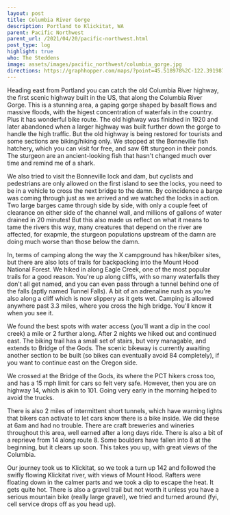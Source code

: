 ```yaml
---
layout: post
title: Columbia River Gorge
description: Portland to Klickitat, WA
parent: Pacific Northwest
parent_url: /2021/04/20/pacific-northwest.html
post_type: log
highlight: true
who: The Steddens
image: assets/images/pacific_northwest/columbia_gorge.jpg
directions: https://graphhopper.com/maps/?point=45.518978%2C-122.391987&point=45.516392%2C-122.342763&point=45.518617%2C-122.318859&point=45.715649%2C-121.78997&point=45.707378%2C-121.447678&point=45.824493%2C-121.100407&locale=en-us&elevation=true&profile=bike&use_miles=false&selected_detail=Elevation&layer=TF%20Cycle
---
```


<script src="https://cdn.jsdelivr.net/npm/publicalbum@latest/embed-ui.min.js" async></script>
<div class="pa-carousel-widget"
  data-link="https://photos.app.goo.gl/yUENsn3mmhDWVTWd7"
  data-title="Columbia River Gorge"
  data-description="44 new photos added to shared album">
  <object data="https://lh3.googleusercontent.com/RqYbgXM6Xmz6eLFV842UIM3jVyOS1-77MBpfbgshuX-t2hTiZ2LNc0UkqkfOQQgN7cmTrLpCflumowLR6K2HoJOp9wDe-TPX17ztxKabr5l0KA4nnH3Ff5FmK724VOqwnaZEY9YqPQ=w1920-h1080"></object>
  <object data="https://lh3.googleusercontent.com/ficRrv8v_nkO9F_duhlpdOw7_G6WAwTQLLd99b4unJPZfLzFD1UOkds7YkbXEsIq_YUXKnl0yOyazW8JqcZt4NqjV30t0TETEv09xKq87lNER2z9xdBzCWLj1Tk6AGnfjsIGQ9P5oA=w1920-h1080"></object>
  <object data="https://lh3.googleusercontent.com/mBaVLzWcS83kjwWYa8QjC7qOcqtz10p2EACfUnf7EbYNFj0F1PbBwLHAENvAB6pC-DTyhgamJ97zw06gQo7VBnv31U7yDoeI3g1d24bu6KQZukowzFR6ui38HuTNg2zAalheTsF3wQ=w1920-h1080"></object>
  <object data="https://lh3.googleusercontent.com/DV67pdSaeoLTqFEYVHm2VzAki_C4BQWqMVz_m_ACQ7FrX9wGBfrJ5FK6AaOIh1cD_NBzcxanuRHSImECsynDdKAP-7dOOHkf87dgTXJEJxTy4swFqbnzEbXGPc77nybgUGJ49nhpKg=w1920-h1080"></object>
  <object data="https://lh3.googleusercontent.com/V92ejnZapSTTc1PCKXOIkyzEsOtqAlyEeKp8SjcwS19q9oLvEV6M1UDh8qhjOvgdXxCmzeBmQz9Z0_T7zE1q5QKC7sfWZshxOgFyKFP1s0uhujL3mbfHMK4oDd7cJGZaruXM-CFHeg=w1920-h1080"></object>
  <object data="https://lh3.googleusercontent.com/HZ_n6y9lNapx0nHrNflOJpGTO7vyBnHFr7j2VVwTHNJkyhaTTeVa8e3qcjLE7rIsLwctFEYyKcyQOvK3xTFb2h5-85RuCcFQuriZ4z2P1H45LEnZ8hxVLwAtlfGTdM4rjJ7tIhTP8g=w1920-h1080"></object>
  <object data="https://lh3.googleusercontent.com/JZLMeDj_C4CJ7mIO8dOTrxMvI5X4SWXKQItGXFVn6g-pBE0zvGek96jTYqVVtaHl937NWqvn7izXIZ1jc4fTnBM2V5chY7ifQsGQbAg2OgfruJDRNTpMijiI2hVJelSH14qftVOotw=w1920-h1080"></object>
  <object data="https://lh3.googleusercontent.com/qJ_keonmwUFWGmubsgvsjZYnkvQAVlWy3Ynypmb3GHAtVEpn0wZ6x-4YgpmgcSklpX9AMd8YaAlCF2BiHwotxsKmAf-VAjf2vOsfUSIhIr_vVaKy5vdRki5uYJk5PdOv-9jE1Z2nUQ=w1920-h1080"></object>
  <object data="https://lh3.googleusercontent.com/Phl434oetoA0U3ST8D_4qqs1OXzCH2wbAbEzgW1jvH7Jg3PEzKL9stVtvvGZ74dNQjus_lNVZQHrO9xPlyF6akF3i1wnCC1lm32RnNLzuRcLWcsSIPjGsszPyuubXHJcaRgmhcMNmw=w1920-h1080"></object>
  <object data="https://lh3.googleusercontent.com/jNCY610j7Xl94vSZS-HyntE8apbw6nV-VqG-J8gLgnIzrfFXG1eUmaEqU3adIuK2Fui_NdQCGn5AbJZuZlSgwlnpK5_MR3YZAsy5Uj_GcL6nYxpv3f4lE3fZVtlQZB_l357TgyKEFw=w1920-h1080"></object>
  <object data="https://lh3.googleusercontent.com/HbqGnOiYG8C4qPYhtdf2l0W3EMuLOWHxPuMitKF9YvDMvKTtLoG4ZLIu9IxrPbGiX0i5ExZZRePmt2Ot8OkWzjotSRD5gM32mIkJR_InivwF3YaKpXru3SX4YhDi7rh5xiFSZVPwwA=w1920-h1080"></object>
  <object data="https://lh3.googleusercontent.com/Rg9EsIwJw0kNkiRh99Xe_aQF_wlye8GVhzmbWcDdNs1dQd8YksVQY3-EQl5xh4fuWeo0Gjj9qHXWsSqP4dEeiaiOsbXF0tmuwaOCNA-tKFhV2_HasMcmixalJt24nbli56ufgaZadg=w1920-h1080"></object>
  <object data="https://lh3.googleusercontent.com/Rs-ZG3hB3L4J9Z1J9kLo0E2mVGEMqat-zZUOOnKvOen463lu0snKwXWGkQyq18_Awlsic559jlue8LSxz1n-JGkn9UktbUHFgZKMqfGvCW8UKYXT-9WbRB5Peuv7xE1ErbJPIbcNYw=w1920-h1080"></object>
  <object data="https://lh3.googleusercontent.com/0vysV3uePVGpG3ZMZMs-gJSi36qgysdbTXBvBOWu7yeuy83GuDnK4BGARQs5jfcrXRIob3TNceqE5vF_c8FYoN9AIpr1Oaa00LN4vaO-AtERHO2D_Ef_dXlEkbgGyuoipbjugLJlGg=w1920-h1080"></object>
  <object data="https://lh3.googleusercontent.com/T9MqVTKLK13vQNKbjqvPiJRMelu6NTNYtU4oI9goygNWsPYBZiVNXBnst9PFN_dTrG5F7hRygaBEhmvEPPRbNJNoneRblZSydY6wDqG84EG4bG75jrwq3s3JXx82Jf9VD5EhqEaxww=w1920-h1080"></object>
  <object data="https://lh3.googleusercontent.com/JhWF9e0ZN2tmCBoAxcZrYQyFYFfhJ-uDA4B5EHqrxodUO1VUvMllr5w_JPtbX_7l3HqHN_Eq48rn2lwNOUWdt_6B3g-egl1t2yn65UXL5L8CRZaQC4OJOoHjNseRq7SjA5NgQ6Qj3g=w1920-h1080"></object>
  <object data="https://lh3.googleusercontent.com/3PsVRqzh0E1TM8pHMnQ8_nkHgBBRg6zZ5edXpwvlQWpZWnfjBjC0cnK7YZHoQO_yl59z0ZuBEAYqzR1MieUOzLmyoer9TvggFKc3PeKuTKkO5wtwShv4UUNDssI3yq8xZC1CJ-flFg=w1920-h1080"></object>
  <object data="https://lh3.googleusercontent.com/X1lWuSAYqWnGcjGxjkr_4JeNe4T_hlt7V5ykv8c7fRChM_IQsXFl3fdLRfvyXpxSEI-2577UH860d0XjcKw_eTnJDVRoOe9bipjHfdvIq77r04PgAIM72xUJz-Mi1c9cDYUv9dcHEA=w1920-h1080"></object>
  <object data="https://lh3.googleusercontent.com/sMK4B31Ub3f2GPtw5GhyWTUSrm-kSf6bswCCNDtaVx5rxVX_dYlXqdjDaQEpXqQptGJLnuxnKqpRGUWJkIoo21O0lWf8HuOv_UU43fONiMOxfdJqZeCu-NdTUTUOsq7N0BnRQcppcg=w1920-h1080"></object>
  <object data="https://lh3.googleusercontent.com/el1_zoLxGgSC-9JIlvdycWjLx-mdAmT1PYuH05PZ0KnP9AgBILOyiK5JqGiLo2TgDtgpnfKZl62vVBOhZmh9N46RjOd_tRr1eqKG5tamgJkD_z2HMwl2yDITFH81Eey0dYrkAjB94g=w1920-h1080"></object>
  <object data="https://lh3.googleusercontent.com/puCHUTJbT85PwZYhwAop3zHgcDQ9Qu7FLH5PMzMm6PJa2s7Oy-7s1HcYx90K5U9-IMf5WJ6i7LEXlPvzt_Eo3qsHo3qpbEMxcLvUJb0AkbDQtp8BewVjcC-5jhAJc1yYL6FKfg3XJg=w1920-h1080"></object>
  <object data="https://lh3.googleusercontent.com/YNOFf9YG5MxJTWfEtIL8O-FP7l0DyX6PG0VyHJuM4kyFE34xXL4JEKWmyNoz-bCR5UVjxqIMrpBdBL5VGSd_AzYiGtdKnv8y7-ghnBp0nphDdkrEB_cD2t0Mcy6sEAg98ZYw3NAk8w=w1920-h1080"></object>
  <object data="https://lh3.googleusercontent.com/6qHDb2DswIDQFWUvi1Ne7liNXyXhwdQ1PalFOcysF_-gXqwO2Jm6uPryb--bJR5L_LG6A7anFN7NQUiGYigdOwxiON8VktyTPnk4voVuHk_NwEu-D2AHuKbp6cXOr5alv3mVwkhbsg=w1920-h1080"></object>
  <object data="https://lh3.googleusercontent.com/7HugIFlPvO3dZM7lvKS8tHUsLjB6fLtmkxgKSrhYmGodkNQKk3dVLz_WQusHV4kQflQxxRIW6weEn9UjfJ12PwEjTAgKKj0e3uWIMeQLzZGz3n7ZcXsxBvZK-5rQDZdCS_NrUZfuxw=w1920-h1080"></object>
  <object data="https://lh3.googleusercontent.com/a9f6IQ0q4hTSOcoNsxXzVuX4svqgH7G4iORrit5o3Ag2fuDHk5jZ2xJkdr7j00APXVNNLnairYXDPRRwnHU6y16jRSpLG3FIU1-5AmoCfVZtC8aUBVkKqqkoQIdZLyN536MjkvjLfA=w1920-h1080"></object>
  <object data="https://lh3.googleusercontent.com/xx1CvHJgd1LlDLn0LYGrdDqJWAc9pJoYwsB9-iyodLSJtu3r9bti4BSlJcSp2Ugv0ej9JkTs4vQ4QNs7Q71V0apV-nA_rMWr9ljkqV1NT08tqyNA13bhANeCJrRn1zwBzZvFrLlEdQ=w1920-h1080"></object>
  <object data="https://lh3.googleusercontent.com/ixUaBjLPQWtoVI8RwQmHwzYKX40EKZQjlQZeC88QNpt-LhRM0GrFp04wmLDpFYN8OIwCcDoVQzQ2ZefptHAD3Npgbicro-eN4vGvA_vY5jG22TIByRon2I17imSM9U5yB---jzrvUw=w1920-h1080"></object>
  <object data="https://lh3.googleusercontent.com/DloBRel26cwkr_CuccD5zdyTioX76iu9vdxZWs54PN4ZVMMz34rRJtvDN-v-Wz9Uh7ZfNgBNj5_kj7kszsOVoLzlLp19Qk6LE9ZX_OoBYAQxRC89L7xi5WqhEI3H7p_mSPXcFzqzBQ=w1920-h1080"></object>
  <object data="https://lh3.googleusercontent.com/_0cFOjNNp7JY3UZ4-ufJ3g1BX3xaXBzGp5W-2WUSwRPwE0aEByGCn3jc058DpXyNMd0k4KVWZ2iFnWFlrZLkBFBhsDXvzM3JRXQpB2sXZWZqyZO_7bMHTEewg3h2OAvZwTBkxecGmw=w1920-h1080"></object>
  <object data="https://lh3.googleusercontent.com/nzztUpa_1fawB_GPlKzkIxwI2WtTlR33JgBg8T1F67FW6n1gnhigduB7noc1CeyzL9tX3IMT2XxMaODNODNExqg126ZfdfTs_FNh-zDbxa_4q9NLRgbUM5439FLbP4eenC-GN1c5yQ=w1920-h1080"></object>
  <object data="https://lh3.googleusercontent.com/h9TtNeS1R5oHtz23K2or2q9UHXhjDXQOsGld2MLAHTSHvUPUbRV9vYs633rLELafrIK8OHso69uzwhch15HjGY2Ih7DnC7I9JVamTNCbHMlW6VIfclo-dOMSrWZgfgab8Ow1aBE7Ew=w1920-h1080"></object>
  <object data="https://lh3.googleusercontent.com/eud1BjKAwl-rYzruzT-jkEPp65v_pSmCpzdNmSY2C8D9MPq5lHy5IcaM79m7VP3hwH5-W6oHgLxff6oL8E22yUjXCtJnRJghXFw4f9-va0Sog5X1VsqvU26sUm9t3HDdOXYbDBdCPw=w1920-h1080"></object>
  <object data="https://lh3.googleusercontent.com/UVV1kDWvbDUMsiDizHZHXlJb_JKh0848fTZGxkaRTkI48A-k6XE6SM06wQhladrizsL4F8gnPZDbwE2MOpa81r-7sqkipdagzCb2BztLT747skwscx1Vu5JpZnh-ls9dmZumYF_QIw=w1920-h1080"></object>
  <object data="https://lh3.googleusercontent.com/9fcFQxqBN35cQEqOHlhalq0YXjljkL81Nx-etViyiryPzfXifUHz2i5IlC0-ZOyENBMEThg-zSSVHgQM7sqLZa8IStS9CGfAXh5c4iKUu9F6lFTjoAoEkM5VnsSQ_col-qzP2feZ5Q=w1920-h1080"></object>
  <object data="https://lh3.googleusercontent.com/i7WPkVKM2g2ZgrdCYg_abCnXv8nly7XpNQuvMiadgd3uKfB0a1Wf8TKGn_0VXRmUXB2j-NqEm-n_g1yFtLR66KykKmyGCVphxT_lZccFNWqtqirQdGRzCutJS9wNDNhmhzDIsByNaQ=w1920-h1080"></object>
  <object data="https://lh3.googleusercontent.com/r3X8c3nKd11VqYEWMr9WhnAYNguwb4Xetju5QDbf3MPXestsWYuGfIu84E3HtvkE-tWKJsLDndFFETEuOKXRZ0csfSeTc3HcmR4FTHQ875sAd3aOgRnrpL6l44GZaFaaLsGyiFclNw=w1920-h1080"></object>
  <object data="https://lh3.googleusercontent.com/t5BQMZSJAaVadn_Tk6BM_iAJ7v32DhEmfLo_FHeyWKauldw-DrkZQw8r2tTwjQUHE_7DemyJvNYcFrkNG2o1rlYrSd9UsXKc9vEsLhfKuqjH8QNpZA2lM6xsH2Ke7d71yQWQAxNohw=w1920-h1080"></object>
  <object data="https://lh3.googleusercontent.com/axhzeOMCRPTal_FVIbHnREU6dBl4L722mzpc_1uNOxtUhRzlUWs1HFBvTNA4acUzMBgJn3zzEpCh2wE45xnFeootbvUZRagzYhDcZWW4ZKBDZ9hwD0vQP4RXQW3p58Pa3khpBP9cvA=w1920-h1080"></object>
  <object data="https://lh3.googleusercontent.com/hWLRqov0WCeKrcmskoRPfjhyxZJOcgkglCJ_C9t7xwM9ppHq_CvGtPcFfnu24D2TJV1gMfDlLZuxP8i8GbT7ZssQ354gNBdZJEjEazrvDWIOCTjNGZx0z8V6Y2eV_3SyiHh2cYqKyQ=w1920-h1080"></object>
  <object data="https://lh3.googleusercontent.com/p7MSJCDX1Fg4i6A0lSaXo4FR1coIwmFGhaROuMecJj7ifDyG47Ys63MRhUbxTknmf3iA64rW6nO6wIiVGJEdp7mKiT7r0yIpbQyms1TIcIkJg3HzlzNc0yfSqVBCAEJHs82Xc0K7JA=w1920-h1080"></object>
  <object data="https://lh3.googleusercontent.com/76bLhpii7RpTqZ8C7jLxtmlBk0Bn0XYaziJ4m81aX9vvR1-nqgrHTq9BnHbNVeQmH3otR_RuoLfVz2B6PnInX6d2d7MS1jKuV3o0M-IWGBraGJqhJ0nePNcsJ_P0ZcN4PpZAg0AGFA=w1920-h1080"></object>
  <object data="https://lh3.googleusercontent.com/xAp0CULeGw-VCV2elKoq-MB8XvPupAdXsudWL6Vyoyymd9n3ZRPCjorUx69iFNW-jL7LCtYfMn420x6iY1lHDgevJKA3iPcgKvrVDZomN60hoDQVv4Zmys0bJLQpzIgOUJA2wbG23w=w1920-h1080"></object>
  <object data="https://lh3.googleusercontent.com/ZO0b9idtdu04u1D-NqS4cAFjVbSADajjBdPD3958nNT_PPwS84mPqppGIXmIDGR34uNE3E47uS7ShtzPVMuB0z01NPysk37QvdqvsPe59D8xQzm5DVS1sn8KyVLjdkli8Y53LE5U_A=w1920-h1080"></object>
  <object data="https://lh3.googleusercontent.com/mj_eeHHL_0WpTBCw-QXTdTfv4ul7VWm_7O7H0EdFI6bWXReeGjohtq0Y3HYesQvNAgFDfRCd_PocQJDt1fdLzHvypoTKOSE78xBWVF8Q6nMoTYLvZ6roI7l2JxPsAIc4Ch6EOiT0bA=w1920-h1080"></object>
</div>


Heading east from Portland you can catch the old Columbia River highway, the first scenic highway built in the US, that along the Columbia River Gorge. This is a stunning area, a gaping gorge shaped by basalt flows and massive floods, with the higest concentration of waterfals in the country. Plus it has wonderful bike route. The old highway was finished in 1920 and later abandoned when a larger highway was built further down the gorge to handle the high traffic. But the old highway is being restored for tourists and some sections are biking/hiking only. We stopped at the Bonneville fish hatchery, which you can visit for free, and saw 6ft sturgeon in their ponds. The sturgeon are an ancient-looking fish that hasn't changed much over time and remind me of a shark.

We also tried to visit the Bonneville lock and dam, but cyclists and pedestrians are only allowed on the first island to see the locks, you need to be in a vehicle to cross the next bridge to the damn. By coincidence a barge was coming through just as we arrived and we watched the locks in action. Two large barges came through side by side, with only a couple feet of clearance on either side of the channel wall, and millions of gallons of water drained in 20 minutes! But this also made us reflect on what it means to tame the rivers this way, many creatures that depend on the river are affected, for exapmle, the sturgeon populations upstream of the damn are doing much worse than those below the damn.

In, terms of camping along the way the X campground has hiker/biker sites, but there are also lots of trails for backpacking into the Mount Hood National Forest. We hiked in along Eagle Creek, one of the most popular trails for a good reason. You're up along cliffs, with so many waterfalls they don't all get named, and you can even pass through a tunnel behind one of the falls (aptly named Tunnel Falls). A bit of an adrenaline rush as you're also along a cliff which is now slippery as it gets wet. Camping is allowed anywhere past 3.3 miles, where you cross the high bridge. You'll know it when you see it.

We found the best spots with water access (you'll want a dip in the cool creek) a mile or 2 further along. After 2 nights we hiked out and continued east. The biking trail has a small set of stairs, but very managable, and extends to Bridge of the Gods. The scenic bikeway is currently awaiting another section to be built (so bikes can eventually avoid 84 completely), if you want to continue east on the Oregon side.

We crossed at the Bridge of the Gods, its where the PCT hikers cross too, and has a 15 mph limit for cars so felt very safe. However, then you are on highway 14, which is akin to 101. Going very early in the morning helped to avoid the trucks.

There is also 2 miles of intermittent short tunnels, which have warning lights that bikers can activate to let cars know there is a bike inside. We did these at 6am and had no trouble. There are craft breweries and wineries throughout this area, well earned after a long days ride. There is also a bit of a reprieve from 14 along route 8. Some boulders have fallen into 8 at the beginning, but it clears up soon. This takes you up, with great views of the Columbia.

Our journey took us to Klickitat, so we took a turn up 142 and followed the swifly flowing Klickitat river, with views of Mount Hood. Rafters were floating down in the calmer parts and we took a dip to escape the heat. It gets quite hot. There is also a gravel trail but not worth it unless you have a serious mountain bike (really large gravel), we tried and turned around (fyi, cell service drops off as you head up).